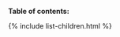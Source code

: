 [//]: # (title: Hosting)
[//]: # (caption: Hosting)
[//]: # (category: servers)
[//]: # (permalink: /servers/deploy/hosting.html)
[//]: # (children: /servers/deploy/hosting/)
[//]: # (ktor_version_review: 1.0.0)

**Table of contents:**

{% include list-children.html %}